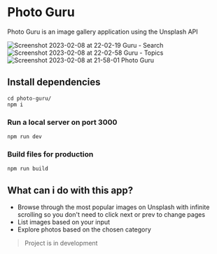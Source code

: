 # Photo Guru

Photo Guru is an image gallery application using the Unsplash API

![Screenshot 2023-02-08 at 22-02-19 Guru - Search](https://user-images.githubusercontent.com/47676542/217642534-d94270cd-5cc1-4353-a634-806e3edb0a4d.png)
![Screenshot 2023-02-08 at 22-02-58 Guru - Topics](https://user-images.githubusercontent.com/47676542/217642572-2a2b3219-e065-442a-9b24-ace761a04bfc.png)
![Screenshot 2023-02-08 at 21-58-01 Photo Guru](https://user-images.githubusercontent.com/47676542/217642654-d1e15697-c588-40c2-98ee-51e3af3d60d8.png)


## Install dependencies
```
cd photo-guru/
npm i 
```

### Run a local server on port 3000
```
npm run dev
```

### Build files for production
```
npm run build
```

## What can i do with this app?

* Browse through the most popular images on Unsplash with infinite scrolling so you don't need to click next or prev to change pages
* List images based on your input
* Explore photos based on the chosen category

> Project is in development
